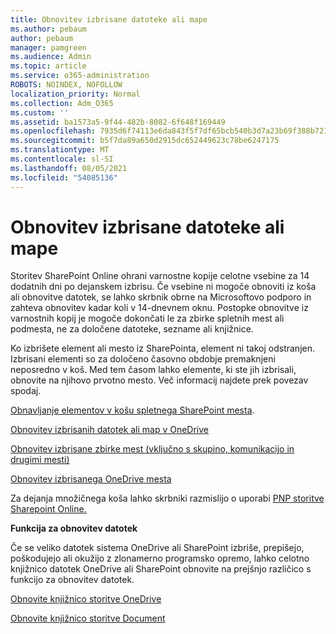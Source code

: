 ```yaml
---
title: Obnovitev izbrisane datoteke ali mape
ms.author: pebaum
author: pebaum
manager: pamgreen
ms.audience: Admin
ms.topic: article
ms.service: o365-administration
ROBOTS: NOINDEX, NOFOLLOW
localization_priority: Normal
ms.collection: Adm_O365
ms.custom: ''
ms.assetid: ba1573a5-9f44-482b-8082-6f648f169449
ms.openlocfilehash: 7935d6f74113e6da843f5f7df65bcb540b3d7a23b69f388b721fd778f4ff7a0f
ms.sourcegitcommit: b5f7da89a650d2915dc652449623c78be6247175
ms.translationtype: MT
ms.contentlocale: sl-SI
ms.lasthandoff: 08/05/2021
ms.locfileid: "54085136"
---
```

# <a name="restore-a-deleted-file-or-folder"></a>Obnovitev izbrisane datoteke ali mape

Storitev SharePoint Online ohrani varnostne kopije celotne vsebine za 14 dodatnih dni po dejanskem izbrisu. Če vsebine ni mogoče obnoviti iz koša ali obnovitve datotek, se lahko skrbnik obrne na Microsoftovo podporo in zahteva obnovitev kadar koli v 14-dnevnem oknu. Postopke obnovitve iz varnostnih kopij je mogoče dokončati le za zbirke spletnih mest ali podmesta, ne za določene datoteke, sezname ali knjižnice.

Ko izbrišete element ali mesto iz SharePointa, element ni takoj odstranjen. Izbrisani elementi so za določeno časovno obdobje premaknjeni neposredno v koš. Med tem časom lahko elemente, ki ste jih izbrisali, obnovite na njihovo prvotno mesto. Več informacij najdete prek povezav spodaj.

[Obnavljanje elementov v košu spletnega SharePoint mesta](https://support.microsoft.com/office/restore-items-in-the-recycle-bin-that-were-deleted-from-sharepoint-or-teams-6df466b6-55f2-4898-8d6e-c0dff851a0be).

[Obnovitev izbrisanih datotek ali map v OneDrive](https://support.office.com/article/Restore-deleted-files-or-folders-in-OneDrive-949ada80-0026-4db3-a953-c99083e6a84f)

[Obnovitev izbrisane zbirke mest (vključno s skupino, komunikacijo in drugimi mesti)](https://docs.microsoft.com/sharepoint/restore-deleted-site-collection)

[Obnovitev izbrisanega OneDrive mesta](https://docs.microsoft.com/onedrive/restore-deleted-onedrive)

Za dejanja množičnega koša lahko skrbniki razmislijo o uporabi [PNP storitve Sharepoint Online.](https://docs.microsoft.com/powershell/sharepoint/sharepoint-pnp/sharepoint-pnp-cmdlets?view=sharepoint-ps)

**Funkcija za obnovitev datotek**

Če se veliko datotek sistema OneDrive ali SharePoint izbriše, prepišejo, poškodujejo ali okužijo z zlonamerno programsko opremo, lahko celotno knjižnico datotek OneDrive ali SharePoint obnovite na prejšnjo različico s funkcijo za obnovitev datotek.

[Obnovite knjižnico storitve OneDrive](https://support.office.com/article/restore-your-onedrive-fa231298-759d-41cf-bcd0-25ac53eb8a15)

[Obnovite knjižnico storitve Document](https://support.office.com/article/restore-a-document-library-317791c3-8bd0-4dfd-8254-3ca90883d39a)

